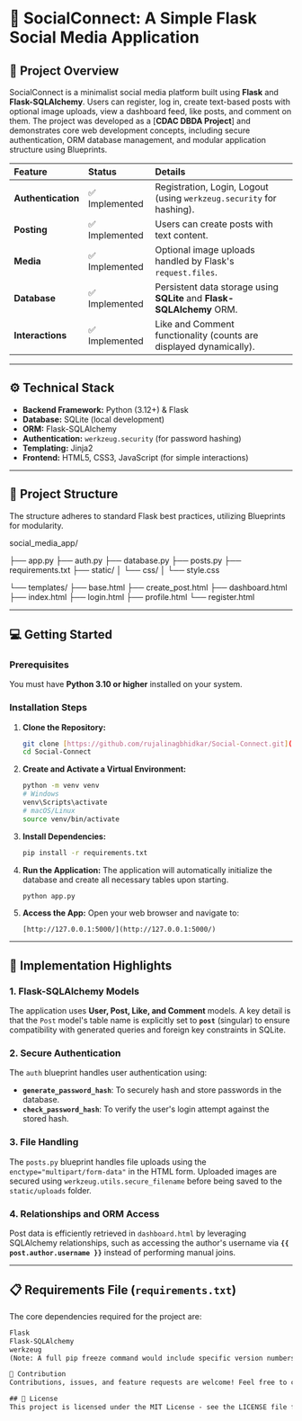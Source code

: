 # 📱 SocialConnect: A Simple Flask Social Media Application

## 🚀 Project Overview

SocialConnect is a minimalist social media platform built using **Flask** and **Flask-SQLAlchemy**. Users can register, log in, create text-based posts with optional image uploads, view a dashboard feed, like posts, and comment on them. The project was developed as a [**CDAC DBDA Project**] and demonstrates core web development concepts, including secure authentication, ORM database management, and modular application structure using Blueprints.

| Feature | Status | Details |
| :--- | :--- | :--- |
| **Authentication** | ✅ Implemented | Registration, Login, Logout (using `werkzeug.security` for hashing). |
| **Posting** | ✅ Implemented | Users can create posts with text content. |
| **Media** | ✅ Implemented | Optional image uploads handled by Flask's `request.files`. |
| **Database** | ✅ Implemented | Persistent data storage using **SQLite** and **Flask-SQLAlchemy** ORM. |
| **Interactions** | ✅ Implemented | Like and Comment functionality (counts are displayed dynamically). |

***

## ⚙️ Technical Stack

* **Backend Framework:** Python (3.12+) & Flask
* **Database:** SQLite (local development)
* **ORM:** Flask-SQLAlchemy
* **Authentication:** `werkzeug.security` (for password hashing)
* **Templating:** Jinja2
* **Frontend:** HTML5, CSS3, JavaScript (for simple interactions)

***

## 📁 Project Structure

The structure adheres to standard Flask best practices, utilizing Blueprints for modularity.

social_media_app/

├── app.py
├── auth.py
├── database.py
├── posts.py
├── requirements.txt
├── static/
│   └── css/
│       └── style.css

└── templates/
    ├── base.html
    ├── create_post.html
    ├── dashboard.html
    ├── index.html
    ├── login.html
    ├── profile.html
    └── register.html


***

## 💻 Getting Started

### Prerequisites

You must have **Python 3.10 or higher** installed on your system.

### Installation Steps

1.  **Clone the Repository:**
    ```bash
    git clone [https://github.com/rujalinagbhidkar/Social-Connect.git](https://github.com/rujalinagbhidkar/Social-Connect.git)
    cd Social-Connect
    ```

2.  **Create and Activate a Virtual Environment:**
    ```bash
    python -m venv venv
    # Windows
    venv\Scripts\activate
    # macOS/Linux
    source venv/bin/activate
    ```

3.  **Install Dependencies:**
    ```bash
    pip install -r requirements.txt
    ```

4.  **Run the Application:**
    The application will automatically initialize the database and create all necessary tables upon starting.

    ```bash
    python app.py
    ```

5.  **Access the App:**
    Open your web browser and navigate to:
    ```
    [http://127.0.0.1:5000/](http://127.0.0.1:5000/)
    ```

***

## 🔑 Implementation Highlights

### 1. Flask-SQLAlchemy Models
The application uses **User, Post, Like, and Comment** models. A key detail is that the `Post` model's table name is explicitly set to **`post`** (singular) to ensure compatibility with generated queries and foreign key constraints in SQLite.

### 2. Secure Authentication
The `auth` blueprint handles user authentication using:
* **`generate_password_hash`**: To securely hash and store passwords in the database.
* **`check_password_hash`**: To verify the user's login attempt against the stored hash.

### 3. File Handling
The `posts.py` blueprint handles file uploads using the `enctype="multipart/form-data"` in the HTML form. Uploaded images are secured using `werkzeug.utils.secure_filename` before being saved to the `static/uploads` folder.

### 4. Relationships and ORM Access
Post data is efficiently retrieved in `dashboard.html` by leveraging SQLAlchemy relationships, such as accessing the author's username via **`{{ post.author.username }}`** instead of performing manual joins.

***

## 📋 Requirements File (`requirements.txt`)

The core dependencies required for the project are:

```txt
Flask
Flask-SQLAlchemy
werkzeug
(Note: A full pip freeze command would include specific version numbers for a production environment.)

🤝 Contribution
Contributions, issues, and feature requests are welcome! Feel free to check the issues page.

## 📄 License
This project is licensed under the MIT License - see the LICENSE file for details.
